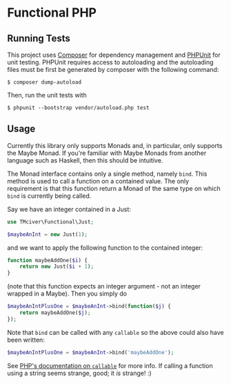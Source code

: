 # Functional PHP

## Running Tests

This project uses [Composer](getcomposer.org) for dependency management and
[PHPUnit](phpunit.de) for unit testing.  PHPUnit requires access to autoloading
and the autoloading files must be first be generated by composer with the
following command:

    $ composer dump-autoload

Then, run the unit tests with

    $ phpunit --bootstrap vendor/autoload.php test

## Usage

Currently this library only supports Monads and, in particular, only supports
the Maybe Monad.  If you're familiar with Maybe Monads from another language
such as Haskell, then this should be intuitive.

The Monad interface contains only a single method, namely `bind`.  This method
is used to call a function on a contained value.  The only requirement is that
this function return a Monad of the same type on which `bind` is currently being
called.

Say we have an integer contained in a Just:

```php
use TMciver\Functional\Just;

$maybeAnInt = new Just(1);
```

and we want to apply the following function to the contained integer:

```php
function maybeAddOne($i) {
	return new Just($i + 1);
}
```

(note that this function expects an integer argument - not an integer wrapped in
a Maybe).  Then you simply do

```php
$maybeAnIntPlusOne = $maybeAnInt->bind(function($j) {
	return maybeAddOne($j);
});
```

Note that `bind` can be called with any `callable` so the above could also have
been written:

```php
$maybeAnIntPlusOne = $maybeAnInt->bind('maybeAddOne');
```

See
[PHP's documentation on `callable`](http://php.net/manual/en/language.types.callable.php)
for more info.  If calling a function using a string seems strange, good; it
*is* strange! :)
